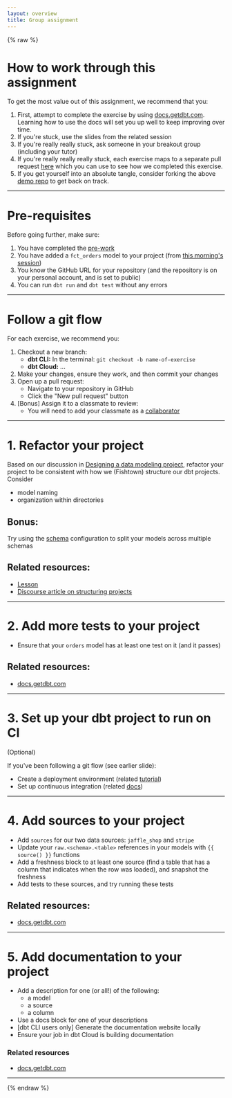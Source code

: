 ```yaml
---
layout: overview
title: Group assignment
---
```


{% raw %}

# How to work through this assignment

To get the most value out of this assignment, we recommend that you:
1. First, attempt to complete the exercise by using [docs.getdbt.com](https://docs.getdbt.com/). Learning how to use the docs will set you up well to keep improving over time.
2. If you're stuck, use the slides from the related session
3. If you're really really stuck, ask someone in your breakout group (including your tutor)
4. If you're really really really stuck, each exercise maps to a separate pull request [here](https://github.com/fishtown-analytics/dbt-learn-demo/pulls?q=is%3Apr+is%3Amerged+) which you can use to see how we completed this exercise.
5. If you get yourself into an absolute tangle, consider forking the above [demo repo](https://github.com/fishtown-analytics/dbt-learn-demo/) to get back on track.


---

# Pre-requisites

Before going further, make sure:
1. You have completed the [pre-work](https://docs.getdbt.com/learn/setting-up/)
2. You have added a `fct_orders` model to your project (from [this morning's session](dbt-fundamentals#working-session))
3. You know the GitHub URL for your repository (and the repository is on your personal account, and is set to public)
4. You can run `dbt run` and `dbt test` without any errors

---

# Follow a git flow
For each exercise, we recommend you:
1. Checkout a new branch:
    - **dbt CLI:** In the terminal: `git checkout -b name-of-exercise`
    - **dbt Cloud:**
    ...
2. Make your changes, ensure they work, and then commit your changes
3. Open up a pull request:
    - Navigate to your repository in GitHub
    - Click the "New pull request" button
4. [Bonus] Assign it to a classmate to review:
    - You will need to add your classmate as a [collaborator](https://help.github.jp/enterprise/2.11/user/articles/inviting-collaborators-to-a-personal-repository/)

---

# 1. Refactor your project

Based on our discussion in [Designing a data modeling project](modeling-project-design), refactor your project to be consistent with how we (Fishtown) structure our dbt projects. Consider
- model naming
- organization within directories

## Bonus:
Try using the [schema](https://docs.getdbt.com/docs/using-custom-schemas#section-what-is-a-custom-schema) configuration to split your models across multiple schemas

## Related resources:
- [Lesson](modeling-project-design)
- [Discourse article on structuring projects](https://discourse.getdbt.com/t/how-we-structure-our-dbt-projects/355)

---

# 2. Add more tests to your project

* Ensure that your `orders` model has at least one test on it (and it passes)

## Related resources:
- [docs.getdbt.com](https://docs.getdbt.com/docs/testing#section-schema-tests)

---

# 3. Set up your dbt project to run on CI
(Optional)

If you've been following a git flow (see earlier slide):
* Create a deployment environment (related [tutorial](https://docs.getdbt.com/tutorial/deploy-your-project/))
* Set up continuous integration (related [docs](https://docs.getdbt.com/tutorial/deploy-your-project/))

---

# 4. Add sources to your project

* Add `sources` for our two data sources: `jaffle_shop` and `stripe`
* Update your `raw.<schema>.<table>` references in your models with `{{ source() }}` functions
* Add a freshness block to at least one source (find a table that has a column that indicates when the row was loaded), and snapshot the freshness
* Add tests to these sources, and try running these tests

## Related resources:
* [docs.getdbt.com](https://docs.getdbt.com/docs/using-sources)

---

# 5. Add documentation to your project
* Add a description for one (or all!) of the following:
    * a model
    * a source
    * a column
* Use a docs block for one of your descriptions
* [dbt CLI users only] Generate the documentation website locally
* Ensure your job in dbt Cloud is building documentation

### Related resources
* [docs.getdbt.com](https://docs.getdbt.com/docs/documentation)

---

{% endraw %}
